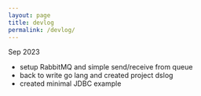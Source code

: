 ```yaml
---
layout: page
title: devlog
permalink: /devlog/
---
```


Sep 2023 
- setup RabbitMQ and simple send/receive from queue
- back to write go lang and created project dslog 
- created minimal JDBC example
